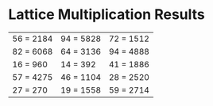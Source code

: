 # Lattice Multiplication Results

|   |   |   |
|---|---|---|
| 56 = 2184 | 94 = 5828 | 72 = 1512 |
| 82 = 6068 | 64 = 3136 | 94 = 4888 |
| 16 = 960 | 14 = 392 | 41 = 1886 |
| 57 = 4275 | 46 = 1104 | 28 = 2520 |
| 27 = 270 | 19 = 1558 | 59 = 2714 |
